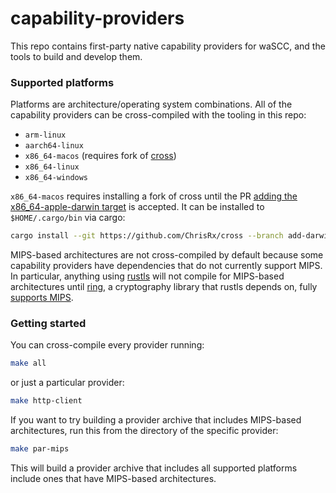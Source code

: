 # capability-providers

This repo contains first-party native capability providers for waSCC, and the tools to build and develop them.

### Supported platforms

Platforms are architecture/operating system combinations. All of the capability providers can be cross-compiled with the tooling in this repo:

* `arm-linux`
* `aarch64-linux`
* `x86_64-macos` (requires fork of [cross](https://github.com/ChrisRx/cross))
* `x86_64-linux`
* `x86_64-windows`

`x86_64-macos` requires installing a fork of cross until the PR [adding the x86_64-apple-darwin target](https://github.com/rust-embedded/cross/pull/480) is accepted. It can be installed to `$HOME/.cargo/bin` via cargo:

```sh
cargo install --git https://github.com/ChrisRx/cross --branch add-darwin-target --force
```

MIPS-based architectures are not cross-compiled by default because some capability providers have dependencies that do not currently support MIPS. In particular, anything using [rustls](https://github.com/ctz/rustls) will not compile for MIPS-based architectures until [ring](https://github.com/briansmith/ring), a cryptography library that rustls depends on, fully [supports MIPS](https://github.com/briansmith/ring/issues/562).

### Getting started

You can cross-compile every provider running:

```sh
make all
```

or just a particular provider:

```sh
make http-client
```

If you want to try building a provider archive that includes MIPS-based architectures, run this from the directory of the specific provider:

```sh
make par-mips
```

This will build a provider archive that includes all supported platforms include ones that have MIPS-based architectures.
